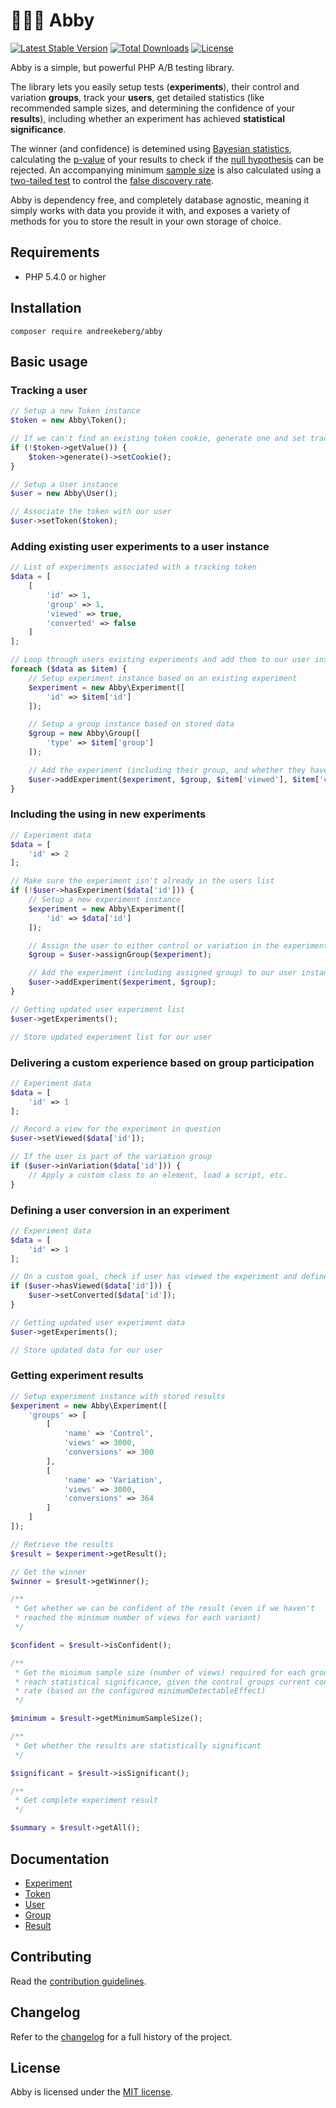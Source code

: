 # 🙋🏽‍♀️ Abby

[![Latest Stable Version](https://poser.pugx.org/andreekeberg/abby/v/stable)](https://packagist.org/packages/andreekeberg/abby) [![Total Downloads](https://poser.pugx.org/andreekeberg/abby/downloads)](https://packagist.org/packages/andreekeberg/abby) [![License](https://poser.pugx.org/andreekeberg/abby/license)](https://packagist.org/packages/andreekeberg/abby)

Abby is a simple, but powerful PHP A/B testing library.

The library lets you easily setup tests (**experiments**), their control and variation **groups**, track your **users**, get detailed statistics (like recommended sample sizes, and determining the confidence of your **results**), including whether an experiment has achieved **statistical significance**.

The winner (and confidence) is detemined using [Bayesian statistics](https://en.wikipedia.org/wiki/Bayesian_statistics), calculating the [p-value](https://en.wikipedia.org/wiki/P-value) of your results to check if the [null hypothesis](http://en.wikipedia.org/wiki/Null_hypothesis) can be rejected. An accompanying minimum [sample size](https://en.wikipedia.org/wiki/Sample_size_determination) is also calculated using a [two-tailed test](https://en.wikipedia.org/wiki/One-_and_two-tailed_tests) to control the [false discovery rate](https://en.wikipedia.org/wiki/False_discovery_rate).

Abby is dependency free, and completely database agnostic, meaning it simply works with data you provide it with, and exposes a variety of methods for you to store the result in your own storage of choice.

## Requirements

- PHP 5.4.0 or higher

## Installation

```
composer require andreekeberg/abby
```

## Basic usage

### Tracking a user

```php
// Setup a new Token instance
$token = new Abby\Token();

// If we can't find an existing token cookie, generate one and set tracking cookie
if (!$token->getValue()) {
    $token->generate()->setCookie();
}

// Setup a User instance
$user = new Abby\User();

// Associate the token with our user
$user->setToken($token);
```

### Adding existing user experiments to a user instance

```php
// List of experiments associated with a tracking token
$data = [
    [
        'id' => 1,
        'group' => 1,
        'viewed' => true,
        'converted' => false
    ]
];

// Loop through users existing experiments and add them to our user instance
foreach ($data as $item) {
    // Setup experiment instance based on an existing experiment
    $experiment = new Abby\Experiment([
        'id' => $item['id']
    ]);

    // Setup a group instance based on stored data
    $group = new Abby\Group([
        'type' => $item['group']
    ]);

    // Add the experiment (including their group, and whether they have viewed and converted)
    $user->addExperiment($experiment, $group, $item['viewed'], $item['converted']);
}
```

### Including the using in new experiments
```php
// Experiment data
$data = [
    'id' => 2
];

// Make sure the experiment isn't already in the users list
if (!$user->hasExperiment($data['id'])) {
    // Setup a new experiment instance
    $experiment = new Abby\Experiment([
        'id' => $data['id']
    ]);

    // Assign the user to either control or variation in the experiment
    $group = $user->assignGroup($experiment);

    // Add the experiment (including assigned group) to our user instance
    $user->addExperiment($experiment, $group);
}

// Getting updated user experiment list
$user->getExperiments();

// Store updated experiment list for our user
```

### Delivering a custom experience based on group participation

```php
// Experiment data
$data = [
    'id' => 1
];

// Record a view for the experiment in question
$user->setViewed($data['id']);

// If the user is part of the variation group
if ($user->inVariation($data['id'])) {
    // Apply a custom class to an element, load a script, etc.
}
```

### Defining a user conversion in an experiment

```php
// Experiment data
$data = [
    'id' => 1
];

// On a custom goal, check if user has viewed the experiment and define a conversion
if ($user->hasViewed($data['id'])) {
    $user->setConverted($data['id']);
}

// Getting updated user experiment data
$user->getExperiments();

// Store updated data for our user
```

### Getting experiment results

```php
// Setup experiment instance with stored results
$experiment = new Abby\Experiment([
    'groups' => [
        [
            'name' => 'Control',
            'views' => 3000,
            'conversions' => 300
        ],
        [
            'name' => 'Variation',
            'views' => 3000,
            'conversions' => 364
        ]
    ]
]);

// Retrieve the results
$result = $experiment->getResult();

// Get the winner
$winner = $result->getWinner();

/**
 * Get whether we can be confident of the result (even if we haven't
 * reached the minimum number of views for each variant)
 */

$confident = $result->isConfident();

/**
 * Get the minimum sample size (number of views) required for each group to
 * reach statistical significance, given the control groups current conversion
 * rate (based on the configured minimumDetectableEffect)
 */

$minimum = $result->getMinimumSampleSize();

/**
 * Get whether the results are statistically significant
 */

$significant = $result->isSignificant();

/**
 * Get complete experiment result
 */

$summary = $result->getAll();
```

## Documentation

* [Experiment](docs/Experiment.md)
* [Token](docs/Token.md)
* [User](docs/User.md)
* [Group](docs/Group.md)
* [Result](docs/Result.md)

## Contributing

Read the [contribution guidelines](CONTRIBUTING.md).

## Changelog

Refer to the [changelog](CHANGELOG.md) for a full history of the project.

## License

Abby is licensed under the [MIT license](LICENSE).
